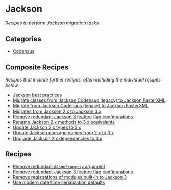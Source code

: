 # Jackson

_Recipes to perform [Jackson](https://github.com/FasterXML/jackson) migration tasks._

## Categories

* [Codehaus](/recipes/java/jackson/codehaus)

## Composite Recipes

_Recipes that include further recipes, often including the individual recipes below._

* [Jackson best practices](./jacksonbestpractices.md)
* [Migrate classes from Jackson Codehaus (legacy) to Jackson FasterXML](./codehausclassestofasterxml.md)
* [Migrate from Jackson Codehaus (legacy) to Jackson FasterXML](./codehaustofasterxml.md)
* [Migrates from Jackson 2.x to Jackson 3.x](./upgradejackson_2_3.md)
* [Remove redundant Jackson 3 feature flag configurations](./upgradejackson_2_3_removeredundantfeatureflags.md)
* [Rename Jackson 2.x methods to 3.x equivalents](./upgradejackson_2_3_methodrenames.md)
* [Update Jackson 2.x types to 3.x](./upgradejackson_2_3_typechanges.md)
* [Update Jackson package names from 2.x to 3.x](./upgradejackson_2_3_packagechanges.md)
* [Upgrade Jackson 2.x dependencies to 3.x](./upgradejackson_2_3_dependencies.md)

## Recipes

* [Remove redundant `@JsonProperty` argument](./removeredundantjsonpropertyvalue.md)
* [Remove redundant Jackson 3 feature flag configurations](./removeredundantfeatureflags.md)
* [Remove registrations of modules built-in to Jackson 3](./removebuiltinmoduleregistrations.md)
* [Use modern date/time serialization defaults](./usemoderndatetimeserialization.md)


